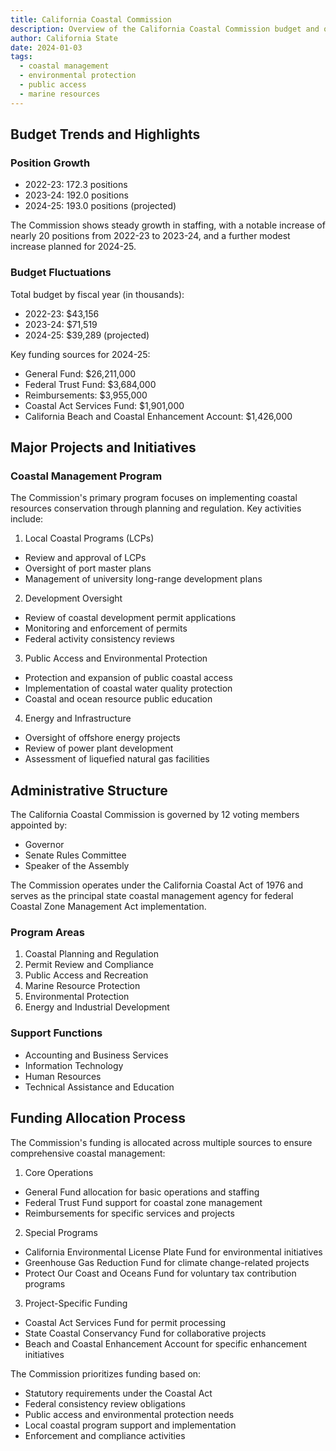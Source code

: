 ```yaml
---
title: California Coastal Commission
description: Overview of the California Coastal Commission budget and operations
author: California State
date: 2024-01-03
tags:
  - coastal management
  - environmental protection
  - public access
  - marine resources
---
```


## Budget Trends and Highlights

### Position Growth
- 2022-23: 172.3 positions
- 2023-24: 192.0 positions
- 2024-25: 193.0 positions (projected)

The Commission shows steady growth in staffing, with a notable increase of nearly 20 positions from 2022-23 to 2023-24, and a further modest increase planned for 2024-25.

### Budget Fluctuations
Total budget by fiscal year (in thousands):
- 2022-23: $43,156
- 2023-24: $71,519
- 2024-25: $39,289 (projected)

Key funding sources for 2024-25:
- General Fund: $26,211,000
- Federal Trust Fund: $3,684,000
- Reimbursements: $3,955,000
- Coastal Act Services Fund: $1,901,000
- California Beach and Coastal Enhancement Account: $1,426,000

## Major Projects and Initiatives

### Coastal Management Program
The Commission's primary program focuses on implementing coastal resources conservation through planning and regulation. Key activities include:

1. Local Coastal Programs (LCPs)
- Review and approval of LCPs
- Oversight of port master plans
- Management of university long-range development plans

2. Development Oversight
- Review of coastal development permit applications
- Monitoring and enforcement of permits
- Federal activity consistency reviews

3. Public Access and Environmental Protection
- Protection and expansion of public coastal access
- Implementation of coastal water quality protection
- Coastal and ocean resource public education

4. Energy and Infrastructure
- Oversight of offshore energy projects
- Review of power plant development
- Assessment of liquefied natural gas facilities

## Administrative Structure

The California Coastal Commission is governed by 12 voting members appointed by:
- Governor
- Senate Rules Committee
- Speaker of the Assembly

The Commission operates under the California Coastal Act of 1976 and serves as the principal state coastal management agency for federal Coastal Zone Management Act implementation.

### Program Areas
1. Coastal Planning and Regulation
2. Permit Review and Compliance
3. Public Access and Recreation
4. Marine Resource Protection
5. Environmental Protection
6. Energy and Industrial Development

### Support Functions
- Accounting and Business Services
- Information Technology
- Human Resources
- Technical Assistance and Education

## Funding Allocation Process

The Commission's funding is allocated across multiple sources to ensure comprehensive coastal management:

1. Core Operations
- General Fund allocation for basic operations and staffing
- Federal Trust Fund support for coastal zone management
- Reimbursements for specific services and projects

2. Special Programs
- California Environmental License Plate Fund for environmental initiatives
- Greenhouse Gas Reduction Fund for climate change-related projects
- Protect Our Coast and Oceans Fund for voluntary tax contribution programs

3. Project-Specific Funding
- Coastal Act Services Fund for permit processing
- State Coastal Conservancy Fund for collaborative projects
- Beach and Coastal Enhancement Account for specific enhancement initiatives

The Commission prioritizes funding based on:
- Statutory requirements under the Coastal Act
- Federal consistency review obligations
- Public access and environmental protection needs
- Local coastal program support and implementation
- Enforcement and compliance activities 